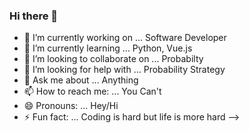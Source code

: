 ### Hi there 👋



- 🔭 I’m currently working on ... Software Developer
- 🌱 I’m currently learning ... Python, Vue.js
- 👯 I’m looking to collaborate on ...  Probabilty 
- 🤔 I’m looking for help with ... Probability Strategy
- 💬 Ask me about ... Anything 
- 📫 How to reach me: ... You Can't
- 😄 Pronouns: ... Hey/Hi
- ⚡ Fun fact: ... Coding is hard but life is more hard
-->
